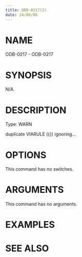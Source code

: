 ```yaml
---
title: ODB-0217(2)
date: 24/09/08
---
```


# NAME

ODB-0217 - ODB-0217

# SYNOPSIS

N/A.

# DESCRIPTION

Type: WARN

duplicate VIARULE ({}) ignoring...

# OPTIONS

This command has no switches.

# ARGUMENTS

This command has no arguments.

# EXAMPLES

# SEE ALSO
